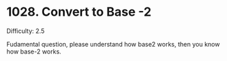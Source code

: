 # 1028. Convert to Base -2

Difficulty: 2.5

Fudamental question, please understand how base2 works, then you know how base-2 works.
